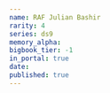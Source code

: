 ```yaml
---
name: RAF Julian Bashir
rarity: 4
series: ds9
memory_alpha:
bigbook_tier: -1
in_portal: true
date:
published: true
---
```



